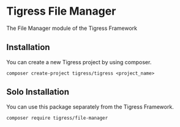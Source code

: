 # Tigress File Manager
The File Manager module of the Tigress Framework

## Installation
You can create a new Tigress project by using composer.
````
composer create-project tigress/tigress <project_name>
````

## Solo Installation
You can use this package separately from the Tigress Framework.
````
composer require tigress/file-manager
````